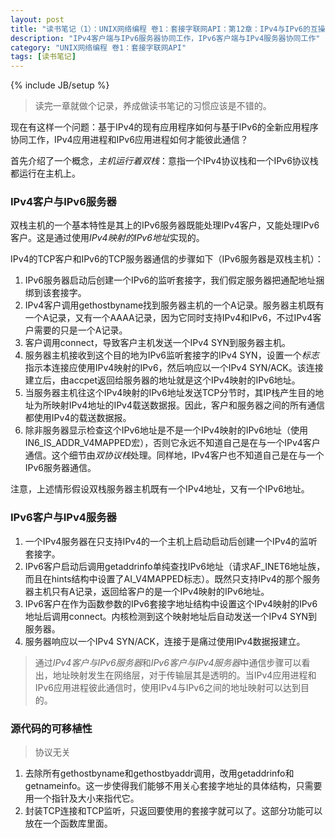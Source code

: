 ```yaml
---
layout: post
title: "读书笔记（1）：UNIX网络编程 卷1：套接字联网API：第12章：IPv4与IPv6的互操作性"
description: "IPv4客户端与IPv6服务器协同工作，IPv6客户端与IPv4服务器协同工作"
category: "UNIX网络编程 卷1：套接字联网API"
tags: [读书笔记]
---
```

{% include JB/setup %}

> 读完一章就做个记录，养成做读书笔记的习惯应该是不错的。

现在有这样一个问题：基于IPv4的现有应用程序如何与基于IPv6的全新应用程序协同工作，IPv4应用进程和IPv6应用进程如何才能彼此通信？

首先介绍了一个概念，*主机运行着双栈*：意指一个IPv4协议栈和一个IPv6协议栈都运行在主机上。

### IPv4客户与IPv6服务器

双栈主机的一个基本特性是其上的IPv6服务器既能处理IPv4客户，又能处理IPv6客户。这是通过使用*IPv4映射的IPv6地址*实现的。

IPv4的TCP客户和IPv6的TCP服务器通信的步骤如下（IPv6服务器是双栈主机）：

1. IPv6服务器启动后创建一个IPv6的监听套接字，我们假定服务器把通配地址捆绑到该套接字。
2. IPv4客户调用gethostbyname找到服务器主机的一个A记录。服务器主机既有一个A记录，又有一个AAAA记录，因为它同时支持IPv4和IPv6，不过IPv4客户需要的只是一个A记录。
3. 客户调用connect，导致客户主机发送一个IPv4 SYN到服务器主机。
4. 服务器主机接收到这个目的地为IPv6监听套接字的IPv4 SYN，设置一个*标志*指示本连接应使用IPv4映射的IPv6，然后响应以一个IPv4 SYN/ACK。该连接建立后，由accpet返回给服务器的地址就是这个IPv4映射的IPv6地址。
5. 当服务器主机往这个IPv4映射的IPv6地址发送TCP分节时，其IP栈产生目的地址为所映射IPv4地址的IPv4载送数据报。因此，客户和服务器之间的所有通信都使用IPv4的载送数据报。
6. 除非服务器显示检查这个IPv6地址是不是一个IPv4映射的IPv6地址（使用IN6_IS_ADDR_V4MAPPED宏），否则它永远不知道自己是在与一个IPv4客户通信。这个细节由*双协议栈*处理。同样地，IPv4客户也不知道自己是在与一个IPv6服务器通信。

注意，上述情形假设双栈服务器主机既有一个IPv4地址，又有一个IPv6地址。

### IPv6客户与IPv4服务器

1. 一个IPv4服务器在只支持IPv4的一个主机上启动启动后创建一个IPv4的监听套接字。
2. IPv6客户启动后调用getaddrinfo单纯查找IPv6地址（请求AF_INET6地址族，而且在hints结构中设置了AI_V4MAPPED标志）。既然只支持IPv4的那个服务器主机只有A记录，返回给客户的是一个IPv4映射的IPv6地址。
3. IPv6客户在作为函数参数的IPv6套接字地址结构中设置这个IPv4映射的IPv6地址后调用connect。内核检测到这个映射地址后自动发送一个IPv4 SYN到服务器。
4. 服务器响应以一个IPv4 SYN/ACK，连接于是痛过使用IPv4数据报建立。

> 通过*IPv4客户与IPv6服务器*和*IPv6客户与IPv4服务器*中通信步骤可以看出，地址映射发生在网络层，对于传输层其是透明的。当IPv4应用进程和IPv6应用进程彼此通信时，使用IPv4与IPv6之间的地址映射可以达到目的。

### 源代码的可移植性

> 协议无关

1. 去除所有gethostbyname和gethostbyaddr调用，改用getaddrinfo和getnameinfo。这一步使得我们能够不用关心套接字地址的具体结构，只需要用一个指针及大小来指代它。
2. 封装TCP连接和TCP监听，只返回要使用的套接字就可以了。这部分功能可以放在一个函数库里面。
